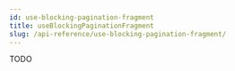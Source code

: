 ```yaml
---
id: use-blocking-pagination-fragment
title: useBlockingPaginationFragment
slug: /api-reference/use-blocking-pagination-fragment/
---
```

TODO
